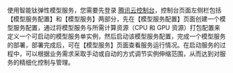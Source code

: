 
使用智能钛弹性模型服务，您需要先登录 [腾讯云控制台](https://console.cloud.tencent.com/tiems)，控制台页面左侧栏包括【模型服务配置】和【模型服务】两部分，先在【模型服务配置】页面创建一个模型服务配置，通过将模型服务与所需计算资源（CPU 和 GPU 资源）打包配置来定义一个可启动的模型服务单实例，然后启动该模型服务配置，完成一个模型服务的部署，部署完成后，可在【模型服务】页面查看服务运行情况。在启动服务的过程中，可以根据业务需求采取手动或自动的方式调节实例伸缩范围，从而达到对服务的精细化控制与管理。
